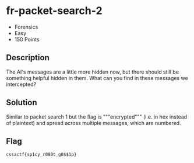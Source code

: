 # fr-packet-search-2
- Forensics
- Easy
- 150 Points

## Description

The AI's messages are a little more hidden now, but there should still be something helpful hidden in them. What can you find in these messages we intercepted?

## Solution
Similar to packet search 1 but the flag is """encrypted""" (i.e. in hex instead of plaintext) and spread across multiple messages, which are numbered.

## Flag
`cssactf{sp1cy_r080t_g0$$1p}`